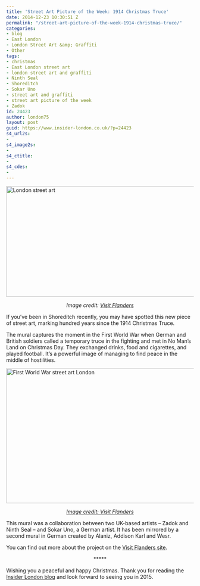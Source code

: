 ```yaml
---
title: 'Street Art Picture of the Week: 1914 Christmas Truce'
date: 2014-12-23 10:30:51 Z
permalink: "/street-art-picture-of-the-week-1914-christmas-truce/"
categories:
- blog
- East London
- London Street Art &amp; Graffiti
- Other
tags:
- christmas
- East London street art
- london street art and graffiti
- Ninth Seal
- Shoreditch
- Sokar Uno
- street art and graffiti
- street art picture of the week
- Zadok
id: 24423
author: london75
layout: post
guid: https://www.insider-london.co.uk/?p=24423
s4_url2s:
- 
s4_image2s:
- 
s4_ctitle:
- 
s4_cdes:
- 
---
```


<img class="aligncenter wp-image-24427 size-full" src="/wp-content/uploads/2014/12/Flanders_mini.jpg" alt="London street art" width="569" height="297" />

<p style="text-align: center;">
  <em>Image credit: <a href="http://www.visitflanders.co.uk/discover/flanders-fields-/the-christmas-truce-in-flanders-fields/" target="_blank">Visit Flanders</a></em>
</p>

<p style="text-align: left;">
  If you&#8217;ve been in Shoreditch recently, you may have spotted this new piece of street art, marking hundred years since the 1914 Christmas Truce.
</p>

<p style="text-align: left;">
  The mural captures the moment in the First World War when German and British soldiers called a temporary truce in the fighting and met in No Man&#8217;s Land on Christmas Day. They exchanged drinks, food and cigarettes, and played football. It&#8217;s a powerful image of managing to find peace in the middle of hostilities.
</p>

<img class="aligncenter wp-image-24428 size-full" src="/wp-content/uploads/2014/12/First-World-War-street-art-London.jpg" alt="First World War street art London" width="569" height="362" />

<p style="text-align: center;">
  <em><a href="http://www.visitflanders.co.uk/discover/flanders-fields-/the-christmas-truce-in-flanders-fields/" target="_blank">Image credit: Visit Flanders</a></em>
</p>

This mural was a collaboration between two UK-based artists &#8211; Zadok and Ninth Seal &#8211; and Sokar Uno, a German artist. It has been mirrored by a second mural in German created by Alaniz, Addison Karl and Wesr.

You can find out more about the project on the <a href="http://www.visitflanders.co.uk/discover/flanders-fields-/the-christmas-truce-in-flanders-fields/" target="_blank">Visit Flanders site</a>.

<p style="text-align: center;">
  *****
</p>

Wishing you a peaceful and happy Christmas. Thank you for reading the <a href="https://www.insider-london.co.uk/blog/" target="_blank">Insider London blog</a> and look forward to seeing you in 2015.